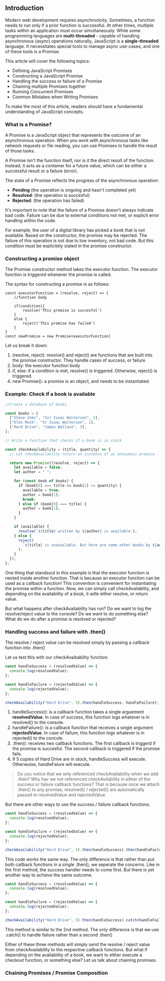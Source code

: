 ## Introduction

Modern web development requires asynchronicity. Sometimes, a function needs to run only if a prior function is successful. At other times, multiple tasks within an application must occur simultaneously.
While some programming languages are **multi-threaded** - capable of handling asynchronous (async) operations naturally, JavaScript is a **single-threaded** language. It necessitates special tools to manage async use-cases, and one of these tools is a Promise.

This article will cover the following topics:

- Defining JavaScript Promises
- Constructing a JavaScript Promise
- Handling the success or failure of a Promise
- Chaining multiple Promises together
- Running Concurrent Promises
- Common Mistakes when Writing Promises

To make the most of this article, readers should have a fundamental understanding of JavaScript concepts.

### What is a Promise?

A Promise is a JavaScript object that represents the outcome of an asynchronous operation. When you work with asynchronous tasks like network requests or file reading, you can use Promises to handle the result of those tasks.

A Promise isn't the function itself, nor is it the direct result of the function. Instead, it acts as a container for a future value, which can be either a successful result or a failure (error).

The state of a Promise reflects the progress of the asynchronous operation:

- **Pending** (the operation is ongoing and hasn't completed yet)
- **Resolved**: (the operation is succesful)
- **Rejected**: (the operation has failed)

It's important to note that the failure of a Promise doesn't always indicate bad code. Failure can be due to external conditions not met, or explicit error handling within the code.

For example, the user of a digital library has picked a book that is not available. Based on the constructor, the promise may be rejected. The failure of this operation is not due to low inventory, not bad code. But this condition must be explicitely stated in the promise constructor.

### Constructing a promise object

The Promise constructor method takes the executor function. The executor function is triggered whenever the promise is called.

The syntax for constructing a promise is as follows:

```pseudo
const executorFunction = (resolve, reject) => {
    //function body

    if(condition){
        resolve('This promise is succesful')
    }
    else {
        reject('This promise has failed')
    }
}
const newPromise = new Promise(executorFunction)
```

Let us break it down:

1. (resolve, reject): resolve() and reject() are functions that are built into the promise constructor. They handle cases of success, or failure
2. body: the executor function body
3. if, else: if a condition is met, resolve() is triggered. Otherwise, reject() is triggered.
4. new Promise(): a promise is an object, and needs to be instantiated.

### Example: Check if a book is available

```js
//Create a database of books

const books = [
  ["Steve Jobs", "Sir Isaac Walterson", 5],
  ["Elon Musk", "Sr Isaac Walterson", 1],
  ["Hard Drive", "James Wallace", 3],
];

// Write a function that checks if a book is in stock

const checkAvailability = (title, quantity) => {
  // Let checkAvailablity return an instance of an anonymous promise

  return new Promise((resolve, reject) => {
    let available = false;
    let author = " ";

    for (const book of books) {
      if (book[0] === title && book[2] >= quantity) {
        available = true;
        author = book[1];
        break;
      } else if (book[0] === title) {
        author = book[1];
      }
    }

    if (available) {
      resolve(`${title} written by ${author} is available`);
    } else {
      reject(
        `${title} is unavailable. But here are some other books by ${author}`
      );
    }
  });
};
```

One thing that standsout in this example is that the executor function is nexted inside another function. That is because an executor function can be used as a callback function! This convention is convenient for instantiating the promise within a function. Now, we can simply call checkAvailablity, and depending on the availability of a book, it wille either resolve, or return value.

But what happens after checkAvailability has run? Do we want to log the resolve/reject value to the console? Do we want to do something else? What do we do after a promise is resolved or rejected?

### Handling success and failure with .then()

The resolve / reject value can be resolved simply by passing a callback function into .then()

Let us test this with our checkAvaibability function:

```js
const handleSuccess = (resolvedValue) => {
  console.log(resolvedValue);
};

const handleFailure = (rejectedValue) => {
  console.log(rejectedValue);
};

checkAvailability("Hard Drive", 5).then(handleSuccess, handleFailure);
```

1. handleSuccess(): is a callback function takes a single arguement **resolvedValue**. In case of success, this function logs whatever is in resolved() to the console.
2. handleFailure(): is a callback function that receives a single argument **rejectedValue**. In case of failure, this function logs whatever is in rejected() to the concole.
3. .then(): receives two callback functions. The first callback is triggerd if the promise is succesful. The second callback is triggered if the promise fails.
4. If 5 copies of Hard Drive are in stock, handleSuccess will execute. Otherwuise, handleFalure will execute.

> Do you notice that we only referenced checkAvailability when we add .then? Why hav we not referenced checkAvilability in either of the success or failure callback functions? That is because once we attach .then() to any promise, resolved() / rejected() are automatically passed to resolvedValue and rejectedValue.

But there are other ways to use the success / failure callback functions.

```js
const handleSuccess = (resolvedValue) => {
  console.log(resolvedValue);
};

const handleFailure = (rejectedValue) => {
  console.log(rejectedValue);
};

checkAvailability("Hard Drive", 5).then(handleSuccess).then(handleFailure);
```

This code works the same way. The only difference is that rather than put both callback functions in a single .then(), we seperate the concerns. Like in the first method, the success handler needs to come first. But there is yet another way to achieve the same outcome.

```js
const handleSuccess = (resolvedValue) => {
  console.log(resolvedValue);
};

const handleFailure = (rejectedValue) => {
  console.log(rejectedValue);
};

checkAvailability("Hard Drive", 5).then(handleSuccess).catch(handleFailure);
```

This method is similar to the 2nd method. The only difference is that we use .catch() to handle failure rather than a second .then()

Either of these three methods will simply send the resolve / reject value from checkAvailability to the respective callback functions. But what if depending on the availability of a book, we want to either execute a checkout function, or something else? Let us talk about chaining promises.

### Chaining Promises / Promise Composition
